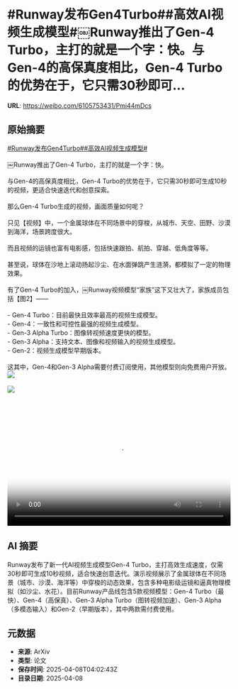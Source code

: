 # #Runway发布Gen4Turbo##高效AI视频生成模型#￼Runway推出了Gen-4 Turbo，主打的就是一个字：快。与Gen-4的高保真度相比，Gen-4 Turbo的优势在于，它只需30秒即可...

**URL**: https://weibo.com/6105753431/Pmi44mDcs

## 原始摘要

<a href="https://m.weibo.cn/search?containerid=231522type%3D1%26t%3D10%26q%3D%23Runway%E5%8F%91%E5%B8%83Gen4Turbo%23&amp;extparam=%23Runway%E5%8F%91%E5%B8%83Gen4Turbo%23" data-hide=""><span class="surl-text">#Runway发布Gen4Turbo#</span></a><a href="https://m.weibo.cn/search?containerid=231522type%3D1%26t%3D10%26q%3D%23%E9%AB%98%E6%95%88AI%E8%A7%86%E9%A2%91%E7%94%9F%E6%88%90%E6%A8%A1%E5%9E%8B%23&amp;extparam=%23%E9%AB%98%E6%95%88AI%E8%A7%86%E9%A2%91%E7%94%9F%E6%88%90%E6%A8%A1%E5%9E%8B%23" data-hide=""><span class="surl-text">#高效AI视频生成模型#</span></a><br><br>￼Runway推出了Gen-4 Turbo，主打的就是一个字：快。<br><br>与Gen-4的高保真度相比，Gen-4 Turbo的优势在于，它只需30秒即可生成10秒的视频，更适合快速迭代和创意探索。<br><br>那么Gen-4 Turbo生成的视频，画面质量如何呢？<br><br>只见【视频】中，一个金属球体在不同场景中的穿梭，从城市、天空、田野、沙漠到海洋，场景跨度很大。<br><br>而且视频的运镜也富有电影感，包括快速跟拍、航拍、穿越、低角度等等。<br><br>甚至说，球体在沙地上滚动扬起沙尘、在水面弹跳产生涟漪，都模拟了一定的物理效果。<br><br>有了Gen-4 Turbo的加入，￼Runway视频模型“家族”这下又壮大了，家族成员包括【图2】——<br><br>- Gen-4 Turbo：目前最快且效率最高的视频生成模型。<br>- Gen-4：一致性和可控性最强的视频生成模型。<br>- Gen-3 Alpha Turbo：图像转视频速度更快的模型。<br>- Gen-3 Alpha：支持文本、图像和视频输入的视频生成模型。<br>- Gen-2：视频生成模型早期版本。<br><br>这其中，Gen-4和Gen-3 Alpha需要付费订阅使用，其他模型则向免费用户开放。<img style="" src="https://tvax3.sinaimg.cn/large/006Fd7o3ly1i099idxcjvj30zk0k0jr9.jpg" referrerpolicy="no-referrer"><br><br><img style="" src="https://tvax4.sinaimg.cn/large/006Fd7o3gy1i099i5l0n3j30ny0xejwu.jpg" referrerpolicy="no-referrer"><br><br><br clear="both"><div style="clear: both"></div><video controls="controls" poster="https://tvax4.sinaimg.cn/orj480/006Fd7o3ly1i099idh70rj30zk0k0jr9.jpg" style="width: 100%"><source src="https://f.video.weibocdn.com/o0/xPO6AO0plx08nj8MVkvS01041200FTnu0E010.mp4?label=mp4_720p&amp;template=1280x720.25.0&amp;ori=0&amp;ps=1Cx9YB1mmR49jS&amp;Expires=1744088551&amp;ssig=j2nN6vPRKO&amp;KID=unistore,video"><source src="https://f.video.weibocdn.com/o0/2wTDbo3klx08nj8MdNiU01041200m0SY0E010.mp4?label=mp4_hd&amp;template=852x480.25.0&amp;ori=0&amp;ps=1Cx9YB1mmR49jS&amp;Expires=1744088551&amp;ssig=Y8jQPmvfXy&amp;KID=unistore,video"><source src="https://f.video.weibocdn.com/o0/AAc3WCSJlx08nj8M7Jfa01041200e9lv0E010.mp4?label=mp4_ld&amp;template=640x360.25.0&amp;ori=0&amp;ps=1Cx9YB1mmR49jS&amp;Expires=1744088551&amp;ssig=I59%2B2Ylwnt&amp;KID=unistore,video"><p>视频无法显示，请前往<a href="https://video.weibo.com/show?fid=1034%3A5153126341083171" target="_blank" rel="noopener noreferrer">微博视频</a>观看。</p></video>

## AI 摘要

Runway发布了新一代AI视频生成模型Gen-4 Turbo，主打高效生成速度，仅需30秒即可生成10秒视频，适合快速创意迭代。演示视频展示了金属球体在不同场景（城市、沙漠、海洋等）中穿梭的动态效果，包含多种电影级运镜和逼真物理模拟（如沙尘、水花）。目前Runway产品线包含5款视频模型：Gen-4 Turbo（最快）、Gen-4（高保真）、Gen-3 Alpha Turbo（图转视频加速）、Gen-3 Alpha（多模态输入）和Gen-2（早期版本），其中两款需付费使用。

## 元数据

- **来源**: ArXiv
- **类型**: 论文
- **保存时间**: 2025-04-08T04:02:43Z
- **目录日期**: 2025-04-08
